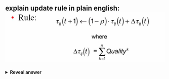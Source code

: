 ## explain update rule in plain english:&nbsp;<img src="../../../../../media/paste-626d01c74bf26bf02a560c512d0576784e0c7864.jpg">
<details>
<summary><b>Reveal answer</b></summary>
The amount of pheromone at edge ij at time t + 1, is 1 - evvaporation rate * the amount of pheromone before + the amount of pheromone that has been deposited by all ants
</details>
